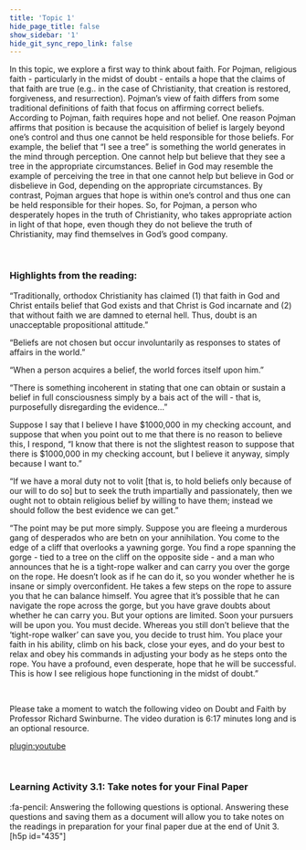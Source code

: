 ```yaml
---
title: 'Topic 1'
hide_page_title: false
show_sidebar: '1'
hide_git_sync_repo_link: false
---
```


In this topic, we explore a first way to think about faith. For Pojman, religious faith - particularly in the midst of doubt - entails a hope that the claims of that faith are true (e.g.. in the case of Christianity, that creation is restored, forgiveness, and resurrection). Pojman’s view of faith differs from some traditional definitions of faith that focus on affirming correct beliefs. According to Pojman, faith requires hope and not belief. One reason Pojman affirms that position is because the acquisition of belief is largely beyond one’s control and thus one cannot be held responsible for those beliefs. For example, the belief that “I see a tree” is something the world generates in the mind through perception. One cannot help but believe that they see a tree in the appropriate circumstances. Belief in God may resemble the example of perceiving the tree in that one cannot help but believe in God or disbelieve in God, depending on the appropriate circumstances. By contrast, Pojman argues that hope is within one’s control and thus one can be held responsible for their hopes. So, for Pojman, a person who desperately hopes in the truth of Christianity, who takes appropriate action in light of that hope, even though they do not believe the truth of Christianity, may find themselves in God’s good company.

&nbsp;

### Highlights from the reading:

“Traditionally, orthodox Christianity has claimed (1) that faith in God and Christ entails belief that God exists and that Christ is God incarnate and (2) that without faith we are damned to eternal hell. Thus, doubt is an unacceptable propositional attitude.”

“Beliefs are not chosen but occur involuntarily as responses to states of affairs in the world.”

“When a person acquires a belief, the world forces itself upon him.”

“There is something incoherent in stating that one can obtain or sustain a belief in full consciousness simply by a bais act of the will - that is, purposefully disregarding the evidence…”

Suppose I say that I believe I have $1000,000 in my checking account, and suppose that when you point out to me that there is no reason to believe this, I respond, “I know that there is not the slightest reason to suppose that there is $1000,000 in my checking account, but I believe it anyway, simply because I want to.”

“If we have a moral duty not to volit [that is, to hold beliefs only because of our will to do so] but to seek the truth impartially and passionately, then we ought not to obtain religious belief by willing to have them; instead we should follow the best evidence we can get.”


“The point may be put more simply. Suppose you are fleeing a murderous gang of desperados who are betn on your annihilation. You come to the edge of a cliff that overlooks a yawning gorge. You find a rope spanning the gorge - tied to a tree on the cliff on the opposite side - and a man who announces that he is a tight-rope walker and can carry you over the gorge on the rope. He doesn’t look as if he can do it, so you wonder whether he is insane or simply overconfident. He takes a few steps on the rope to assure you that he can balance himself. You agree that it’s possible that he can navigate the rope across the gorge, but you have grave doubts about whether he can carry you. But your options are limited. Soon your pursuers will be upon you. You must decide. Whereas you still don’t believe that the ‘tight-rope walker’ can save you, you decide to trust him. You place your faith in his ability, climb on his back, close your eyes, and do your best to relax and obey his commands in adjusting your body as he steps onto the rope. You have a profound, even desperate, hope that he will be successful. This is how I see religious hope functioning in the midst of doubt.”

&nbsp;

Please take a moment to watch the following video on Doubt and Faith by Professor Richard Swinburne. The video duration is 6:17 minutes long and is an optional resource.

[plugin:youtube](https://youtu.be/exsmSlxnbHQ)

&nbsp;

### Learning Activity 3.1: Take notes for your Final Paper
:fa-pencil: Answering the following questions is optional. Answering these questions and saving them as a document will allow you to take notes on the readings in preparation for your final paper due at the end of Unit 3.
[h5p id="435"]
